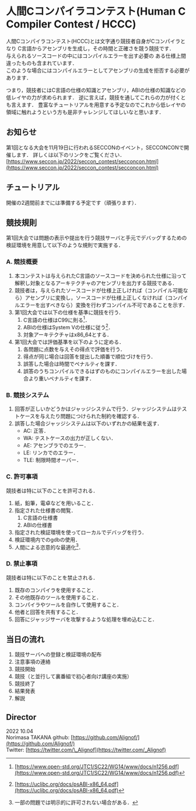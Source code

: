 # 人間Cコンパイラコンテスト(Human C Compiler Contest / HCCC)
人間Cコンパイラコンテスト(HCCC)とは文字通り競技者自身がCコンパイラとなり
C言語からアセンブリを生成し，その時間と正確さを競う競技です．  
与えられるソースコードの中にはコンパイルエラーを出す必要の
ある仕様上間違ったものも含まれています．  
このような場合にはコンパイルエラーとしてアセンブリの生成を拒否する必要があります．

つまり，競技者にはC言語の仕様の知識とアセンブリ，ABIの仕様の知識などの低レイヤの力が求められます．
逆に言えば，競技を通してこれらの力が付くとも言えます．
豊富なチュートリアルを用意する予定なのでこれから低レイヤの領域に触れようという方も是非チャレンジしてほしいなと思います．

## お知らせ
第1回となる大会を11月19日に行われるSECCONのイベント，SECCONCONで開催します．
詳しくは以下のリンクをご覧ください．
[https://www.seccon.jp/2022/seccon_contest/secconcon.html](https://www.seccon.jp/2022/seccon_contest/secconcon.html)

## チュートリアル
開催の2週間前までには準備する予定です（頑張ります）．

## 競技規則
第1回大会では問題の表示や提出を行う競技サーバと手元でデバッグするための検証環境を用意して以下のような規則で実施する．

### A. 競技概要
1. 本コンテストは与えられたC言語のソースコードを決められた仕様に沿って解釈し対象となるアーキテクチャのアセンブリを出力する競技である．
1. 競技者は，与えられたソースコードが仕様上正しければ（コンパイル可能なら）アセンブリに変換し，ソースコードが仕様上正しくなければ（コンパイルエラーを出すべきなら）変換を行わずコンパイル不可であることを示す．
1. 第1回大会では以下の仕様を基準に競技を行う．
    1. C言語の仕様はC99に則る[^C99]．
    1. ABIの仕様はSystem Vの仕様に従う[^ABI]．
    1. 対象アーキテクチャはx86\_64とする．
1. 第1回大会では評価基準を以下のように定める．
    1. 各問題に点数を与えその得点で評価を行う．
    1. 得点が同じ場合は回答を提出した順番で順位づけを行う．
    1. 誤答した場合は時間でペナルティを課す．
    1. 誤答のうちコンパイルできるはずのものにコンパイルエラーを出した場合より重いペナルティを課す．

### B. 競技システム
1. 回答が正しいかどうかはジャッジシステムで行う．ジャッジシステムはテストケースを与えたり問題につけられた制約を確認する．
1. 誤答した場合ジャッジシステムは以下のいずれかの結果を返す．
    - AC: 正答．
    - WA: テストケースの出力が正しくない．
    - AE: アセンブラでのエラー．
    - LE: リンカでのエラー．
    - TLE: 制限時間オーバー．

[^C99]:[https://www.open-std.org/JTC1/SC22/WG14/www/docs/n1256.pdf](https://www.open-std.org/JTC1/SC22/WG14/www/docs/n1256.pdf)
[^ABI]:[https://uclibc.org/docs/psABI-x86_64.pdf](https://uclibc.org/docs/psABI-x86_64.pdf)

### C. 許可事項
競技者は特に以下のことを許可される．
1. 紙，鉛筆，電卓などを用いること．
1. 指定された仕様書の閲覧．
    1. C言語の仕様書
    1. ABIの仕様書
1. 指定された検証環境を使ってローカルでデバッグを行う．
1. 検証環境内でのgdbの使用．
1. 人間による恣意的な最適化[^1]．

[^1]: 一部の問題では明示的に許可されない場合がある．

### D. 禁止事項
競技者は特に以下のことを禁止される．
1. 既存のコンパイラを使用すること．
1. その他既存のツールを使用すること．
1. コンパイラやツールを自作して使用すること．
1. 他者と回答を共有すること．
1. 回答にジャッジサーバを攻撃するような処理を埋め込むこと．

## 当日の流れ
1. 競技サーバへの登録と検証環境の配布
1. 注意事項の連絡
1. 競技開始
1. 競技（と並行して裏番組で初心者向け講座の実施）
1. 競技終了
1. 結果発表
1. 解説

## Director
2022 10.04  
Norimasa TAKANA
github: [https://github.com/Alignof/](https://github.com/Alignof/)  
Twitter: [https://twitter.com/\_Alignof](https://twitter.com/_Alignof)  
